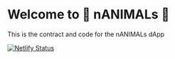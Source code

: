 # Welcome to 🐻 nANIMALs 🐻

This is the contract and code for the nANIMALs dApp

[![Netlify Status](https://api.netlify.com/api/v1/badges/89362195-c74a-4729-b96a-d05188716f59/deploy-status)](https://app.netlify.com/sites/vigilant-haibt-69c323/deploys)
